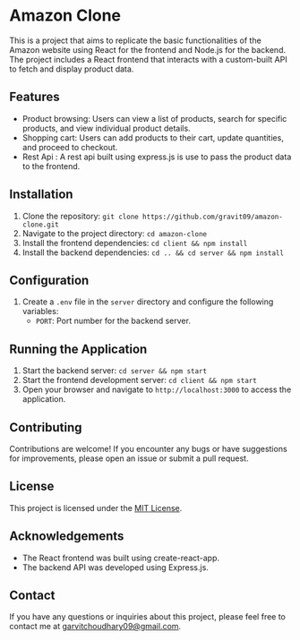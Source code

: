 # Amazon Clone

This is a project that aims to replicate the basic functionalities of the Amazon website using React for the frontend and Node.js for the backend. The project includes a React frontend that interacts with a custom-built API to fetch and display product data.

## Features

- Product browsing: Users can view a list of products, search for specific products, and view individual product details.
- Shopping cart: Users can add products to their cart, update quantities, and proceed to checkout.
- Rest Api : A rest api built using express.js is use to pass the product data to the frontend.
## Installation

1. Clone the repository: `git clone https://github.com/gravit09/amazon-clone.git`
2. Navigate to the project directory: `cd amazon-clone`
3. Install the frontend dependencies: `cd client && npm install`
4. Install the backend dependencies: `cd .. && cd server && npm install`

## Configuration

1. Create a `.env` file in the `server` directory and configure the following variables:
   - `PORT`: Port number for the backend server.

## Running the Application

1. Start the backend server: `cd server && npm start`
2. Start the frontend development server: `cd client && npm start`
3. Open your browser and navigate to `http://localhost:3000` to access the application.

## Contributing

Contributions are welcome! If you encounter any bugs or have suggestions for improvements, please open an issue or submit a pull request.

## License

This project is licensed under the [MIT License](LICENSE).

## Acknowledgements

- The React frontend was built using create-react-app.
- The backend API was developed using Express.js.

## Contact

If you have any questions or inquiries about this project, please feel free to contact me at garvitchoudhary09@gmail.com.
